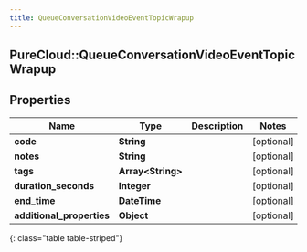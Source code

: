 ```yaml
---
title: QueueConversationVideoEventTopicWrapup
---
```

## PureCloud::QueueConversationVideoEventTopicWrapup

## Properties

|Name | Type | Description | Notes|
|------------ | ------------- | ------------- | -------------|
| **code** | **String** |  | [optional] |
| **notes** | **String** |  | [optional] |
| **tags** | **Array&lt;String&gt;** |  | [optional] |
| **duration_seconds** | **Integer** |  | [optional] |
| **end_time** | **DateTime** |  | [optional] |
| **additional_properties** | **Object** |  | [optional] |
{: class="table table-striped"}



